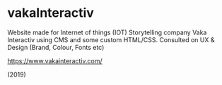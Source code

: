 # vakaInteractiv

Website made for Internet of things (IOT) Storytelling company Vaka Interactiv using CMS and some custom HTML/CSS. Consulted on UX & Design (Brand, Colour, Fonts etc)

https://www.vakainteractiv.com/

(2019)
